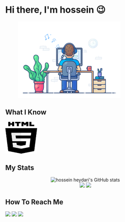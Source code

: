 # Hi there, I'm hossein 😉
<p align="center" style="width:80%;">
  <img src="https://raw.githubusercontent.com/hossein-heydari79/hossein-heydari79/main/drow.gif" alt="animated" width="80%" />
</p>

## What I Know
<img src="./images/html5-2.svg" style="width:100px ; height: 100px " />


## My Stats
<!-- ![Top Langs](https://github-readme-stats.vercel.app/api?username=hossein-heydari79&show_icons=true&include_all_commits=true&theme=monokai)
![mattn's github stats](https://github-readme-stats.vercel.app/api/top-langs/?username=hossein-heydari79&layout=compact&theme=monokai&langs_count=12) -->

<p align="center">
  <img src="https://github-readme-stats.vercel.app/api?username=hossein-heydari79&show_icons=true&include_all_commits=true&theme=monokai" alt="hossein heydari's GitHub stats" /><br />
  <img src="https://github-readme-streak-stats.herokuapp.com/?user=hossein-heydari79&theme=monokai"/>
  <img src="https://github-readme-stats.vercel.app/api/top-langs/?username=hossein-heydari79&layout=compact&theme=monokai&langs_count=12"/>
</p>

<!--
## What i Know
![javascript](https://img.icons8.com/dusk/64/000000/javascript-logo.png)
![react](https://img.icons8.com/officel/64/000000/react.png)
![sass](https://img.icons8.com/color/64/000000/sass.png) -->

## How To Reach Me
<a href="https://t.me/hossein_heydari79" target="_blank"><img src="https://www.vectorlogo.zone/logos/telegram/telegram-tile.svg" width="32"/></a>
<a href="mailto:hosseinheydari790228@gmail.com" target="_blank"><img src="https://www.vectorlogo.zone/logos/gmail/gmail-icon.svg" width="32"/></a>
<a href="https://www.linkedin.com/in/hossein-heydari-7085931b8" target="_blank"><img src="https://www.vectorlogo.zone/logos/linkedin/linkedin-tile.svg" width="32"/></a>
